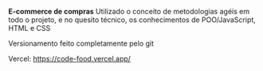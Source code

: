 

**E-commerce de compras**
Utilizado o conceito de metodologias agéis em todo o projeto, e no quesito técnico, os conhecimentos de POO/JavaScript, HTML e CSS 

Versionamento feito completamente pelo git

Vercel: https://code-food.vercel.app/
